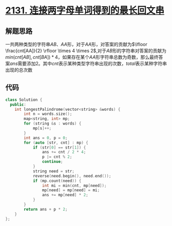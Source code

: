 # [2131. 连接两字母单词得到的最长回文串](https://leetcode.cn/problems/longest-palindrome-by-concatenating-two-letter-words/)

## 解题思路

一共两种类型的字符串$AB、AA$形，对于$AA$形，对答案的贡献为$\lfloor \frac{cnt[AA]}{2} \rfloor \times 4  \times 2$,对于$AB$形的字符串对答案的贡献为$min(cnt[AB], cnt[BA]) * 4$，如果存在某个$AA$形字符串总数为奇数，那么最终答案$ans$需要添加$2$。其中$cnt$表示某种类型字符串出现的次数，$total$表示某种字符串出现的总次数

## 代码

```cpp
class Solution {
  public:
    int longestPalindrome(vector<string> &words) {
        int n = words.size();
        map<string, int> mp;
        for (string &s : words) {
            mp[s]++;
        }
        int ans = 0, p = 0;
        for (auto [str, cnt] : mp) {
            if (str[0] == str[1]) {
                ans += cnt / 2 * 4;
                p |= cnt % 2;
                continue;
            }
            string need = str;
            reverse(need.begin(), need.end());
            if (mp.count(need)) {
                int mi = min(cnt, mp[need]);
                mp[need] = mp[need] = mi;
                ans += mp[need] * 2;
            }
        }
        return ans + p * 2;
    }
};

```
